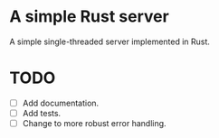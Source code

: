 # A simple Rust server

A simple single-threaded server implemented in Rust.

# TODO

- [ ] Add documentation.
- [ ] Add tests.
- [ ] Change to more robust error handling.